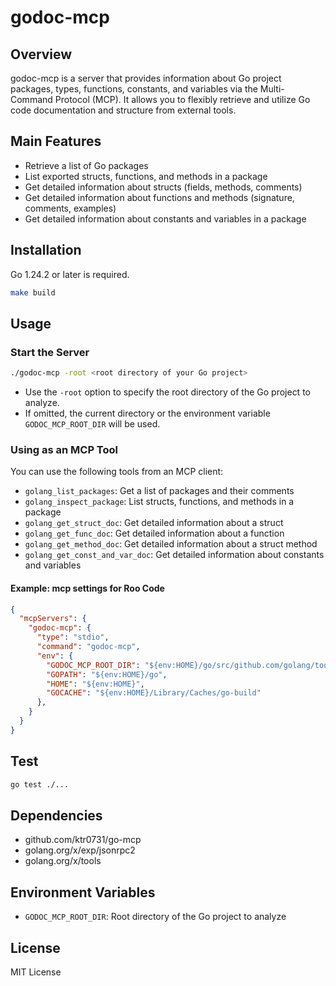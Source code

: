 # godoc-mcp

## Overview

godoc-mcp is a server that provides information about Go project packages, types, functions, constants, and variables via the Multi-Command Protocol (MCP). It allows you to flexibly retrieve and utilize Go code documentation and structure from external tools.

## Main Features

- Retrieve a list of Go packages
- List exported structs, functions, and methods in a package
- Get detailed information about structs (fields, methods, comments)
- Get detailed information about functions and methods (signature, comments, examples)
- Get detailed information about constants and variables in a package

## Installation

Go 1.24.2 or later is required.

```sh
make build
```

## Usage

### Start the Server

```sh
./godoc-mcp -root <root directory of your Go project>
```

- Use the `-root` option to specify the root directory of the Go project to analyze.
- If omitted, the current directory or the environment variable `GODOC_MCP_ROOT_DIR` will be used.

### Using as an MCP Tool

You can use the following tools from an MCP client:

- `golang_list_packages`: Get a list of packages and their comments
- `golang_inspect_package`: List structs, functions, and methods in a package
- `golang_get_struct_doc`: Get detailed information about a struct
- `golang_get_func_doc`: Get detailed information about a function
- `golang_get_method_doc`: Get detailed information about a struct method
- `golang_get_const_and_var_doc`: Get detailed information about constants and variables

#### Example: mcp settings for Roo Code

```json
{
  "mcpServers": {
    "godoc-mcp": {
      "type": "stdio",
      "command": "godoc-mcp",
      "env": {
        "GODOC_MCP_ROOT_DIR": "${env:HOME}/go/src/github.com/golang/tools/internal",
        "GOPATH": "${env:HOME}/go",
        "HOME": "${env:HOME}",
        "GOCACHE": "${env:HOME}/Library/Caches/go-build"
      },
    }
  }
}
```

## Test

```sh
go test ./...
```

## Dependencies

- github.com/ktr0731/go-mcp
- golang.org/x/exp/jsonrpc2
- golang.org/x/tools

## Environment Variables

- `GODOC_MCP_ROOT_DIR`: Root directory of the Go project to analyze

## License

MIT License